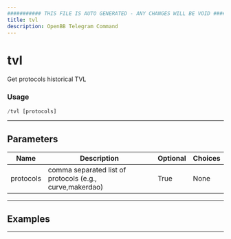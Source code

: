 ```yaml
---
########### THIS FILE IS AUTO GENERATED - ANY CHANGES WILL BE VOID ###########
title: tvl
description: OpenBB Telegram Command
---
```


# tvl

Get protocols historical TVL

### Usage

```python wordwrap
/tvl [protocols]
```

---

## Parameters

| Name | Description | Optional | Choices |
| ---- | ----------- | -------- | ------- |
| protocols | comma separated list of protocols (e.g., curve,makerdao) | True | None |


---

## Examples


---
